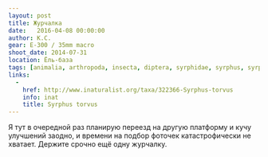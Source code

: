 ```yaml
---
layout: post
title: Журчалка
date:   2016-04-08 00:00:00
author: К.С.
gear: E-300 / 35mm macro
shoot_date: 2014-07-31
location: Ёль-база
tags: [animalia, arthropoda, insecta, diptera, syrphidae, syrphus, syrphus torvus]
links:
  -
    href: http://www.inaturalist.org/taxa/322366-Syrphus-torvus
    info: inat
    title: Syrphus torvus
---
```


Я тут в очередной раз планирую переезд на другую платформу и кучу улучшений заодно, и времени на подбор фоточек катастрофически не хватает. Держите срочно ещё одну журчалку.
